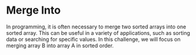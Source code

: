 # Merge Into

In programming, it is often necessary to merge two sorted arrays into one sorted array. This can be useful in a variety of applications, such as sorting data or searching for specific values. In this challenge, we will focus on merging array B into array A in sorted order.
